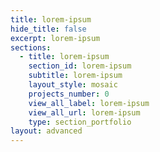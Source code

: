 ```yaml
---
title: lorem-ipsum
hide_title: false
excerpt: lorem-ipsum
sections:
  - title: lorem-ipsum
    section_id: lorem-ipsum
    subtitle: lorem-ipsum
    layout_style: mosaic
    projects_number: 0
    view_all_label: lorem-ipsum
    view_all_url: lorem-ipsum
    type: section_portfolio
layout: advanced
---
```

